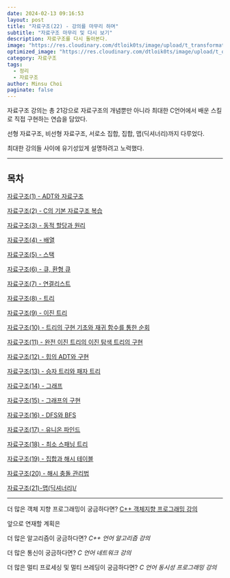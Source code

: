 ```yaml
---
date: 2024-02-13 09:16:53
layout: post
title: "자료구조(22) - 강의를 마무리 하며"
subtitle: "자료구조 마무리 및 다시 보기"
description: 자료구조를 다시 돌아본다.
image: "https://res.cloudinary.com/dtloik0ts/image/upload/t_transformation/v1704821720/data_structure_yoppg7.png"
optimized_image: "https://res.cloudinary.com/dtloik0ts/image/upload/t_opt/v1704821720/data_structure_yoppg7.png"
category: 자료구조
tags:
  - 정리
  - 자료구조
author: Minsu Choi
paginate: false
---
```


자료구조 강의는 총 21강으로 자료구조의 개념뿐만 아니라 최대한 C언어에서 배운 스킬로 직접 구현하는 연습을 담았다.

선형 자료구조, 비선형 자료구조, 서로소 집합, 집합, 맵(딕셔너리)까지 다루었다.

최대한 강의들 사이에 유기성있게 설명하려고 노력했다.

---

## 목차

<a href = "/자료구조(1)-adt와-자료구조/">자료구조(1) - ADT와 자료구조</a>

<a href = "/자료구조(2)-c의-기본-자료구조-복습/">자료구조(2) - C의 기본 자료구조 복습</a>

<a href = "/자료구조(3)-동적-할당과-원리/">자료구조(3) - 동적 할당과 원리</a>

<a href = "/자료구조(4)-배열/">자료구조(4) - 배열</a>

<a href = "/자료구조(5)-스택/">자료구조(5) - 스택</a>

<a href = "/자료구조(6)-큐,-환형-큐/">자료구조(6) - 큐, 환형 큐</a>

<a href = "/자료구조(7)-연결리스트/">자료구조(7) - 연결리스트</a>

<a href = "/자료구조(8)-트리/">자료구조(8) - 트리</a>

<a href = "/자료구조(9)-이진트리/">자료구조(9) - 이진 트리</a>

<a href = "/자료구조(10)-트리의-순회와-이진-트리의-구현/">자료구조(10) - 트리의 구현 기초와 재귀 함수를 통한 순회</a>

<a href = "/자료구조(11)-완전-이진-트리의-이진-탐색-트리의-구현/">자료구조(11) - 완전 이진 트리의 이진 탐색 트리의 구현</a>

<a href = "/자료구조(12)-heap과-priority-queue의-adt와-구현/">자료구조(12) - 힙의 ADT와 구현</a>

<a href = "/자료구조(13)-승자-트리와-패자-트리/">자료구조(13) - 승자 트리와 패자 트리</a>

<a href = "/자료구조(14)-그래프/">자료구조(14) - 그래프</a>

<a href = "/자료구조(15)-그래프의-구현/">자료구조(15) - 그래프의 구현</a>

<a href = "/자료구조(16)-dfs와-bfs/">자료구조(16) - DFS와 BFS</a>

<a href = "/자료구조(17)-유니온-파인드/">자료구조(17) - 유니온 파인드</a>

<a href = "/자료구조(18)-최소-스패닝-트리/">자료구조(18) - 최소 스패닝 트리</a>

<a href = "/자료구조(19)-집합과-해시-테이블/">자료구조(19) - 집합과 해시 테이블</a>

<a href = "/자료구조(20)-해시-충돌-관리법/">자료구조(20) - 해시 충돌 관리법</a>

<a href = "/자료구조(21)-맵(딕셔너리)/">자료구조(21)-맵(딕셔너리)/</a>

---

더 많은 객체 지향 프로그래밍이 궁금하다면? <a href = "/객체지향프로그래밍(30)-강의를-마무리-하며/">C++ 객체지향 프로그래밍 강의</a>

앞으로 연재할 계획은

더 많은 알고리즘이 궁금하다면? _C++ 언어 알고리즘 강의_

더 많은 통신이 궁금하다면? _C 언어 네트워크 강의_

더 많은 멀티 프로세싱 및 멀티 쓰레딩이 궁금하다면? _C 언어 동시성 프로그래밍 강의_

